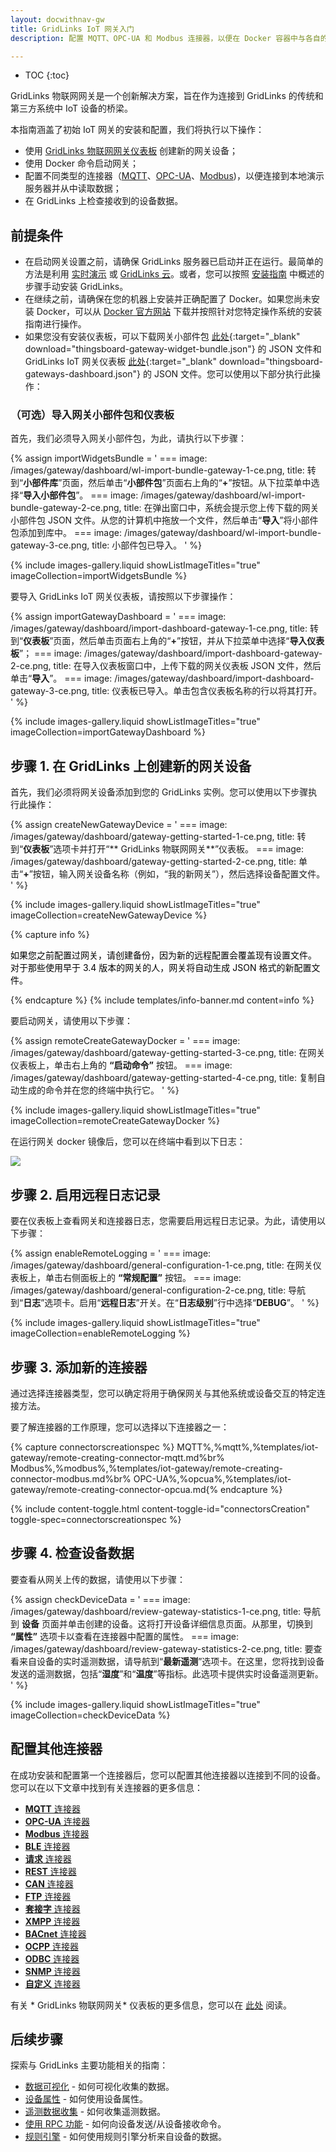 ```yaml
---
layout: docwithnav-gw
title: GridLinks IoT 网关入门
description: 配置 MQTT、OPC-UA 和 Modbus 连接器，以便在 Docker 容器中与各自的演示服务器建立连接并检索数据。

---
```


* TOC
{:toc}

 GridLinks 物联网网关是一个创新解决方案，旨在作为连接到 GridLinks 的传统和第三方系统中 IoT 设备的桥梁。

本指南涵盖了初始 IoT 网关的安装和配置，我们将执行以下操作：
- 使用 [ GridLinks 物联网网关仪表板](#prerequisites) 创建新的网关设备；
- 使用 Docker 命令启动网关；
- 配置不同类型的连接器（[MQTT](/docs/iot-gateway/config/mqtt/)、[OPC-UA](/docs/iot-gateway/config/opc-ua/)、[Modbus](/docs/iot-gateway/config/modbus/))，以便连接到本地演示服务器并从中读取数据；
- 在 GridLinks 上检查接收到的设备数据。

## 前提条件

- 在启动网关设置之前，请确保 GridLinks 服务器已启动并正在运行。最简单的方法是利用 [实时演示](https://gridlinks.codingas.com) 或 [GridLinks 云](https://gridlinks.codingas.com)。或者，您可以按照 [安装指南](/docs/user-guide/install/installation-options/) 中概述的步骤手动安装 GridLinks。
- 在继续之前，请确保在您的机器上安装并正确配置了 Docker。如果您尚未安装 Docker，可以从 [Docker 官方网站](https://docs.docker.com/engine/install/) 下载并按照针对您特定操作系统的安装指南进行操作。
- 如果您没有安装仪表板，可以下载网关小部件包 [此处](/docs/iot-gateway/resources/thingsboard-gateway-widget-bundle.json){:target="_blank" download="thingsboard-gateway-widget-bundle.json"} 的 JSON 文件和 GridLinks IoT 网关仪表板 [此处](/docs/iot-gateway/resources/thingsboard-gateways-dashboard.json){:target="_blank" download="thingsboard-gateways-dashboard.json"} 的 JSON 文件。您可以使用以下部分执行此操作：

### （可选）导入网关小部件包和仪表板

首先，我们必须导入网关小部件包，为此，请执行以下步骤：

{% assign importWidgetsBundle = '
    ===
        image: /images/gateway/dashboard/wl-import-bundle-gateway-1-ce.png,
        title: 转到“**小部件库**”页面，然后单击“**小部件包**”页面右上角的“**+**”按钮。从下拉菜单中选择“**导入小部件包**”。
    ===
        image: /images/gateway/dashboard/wl-import-bundle-gateway-2-ce.png,
        title: 在弹出窗口中，系统会提示您上传下载的网关小部件包 JSON 文件。从您的计算机中拖放一个文件，然后单击“**导入**”将小部件包添加到库中。
    ===
        image: /images/gateway/dashboard/wl-import-bundle-gateway-3-ce.png,
        title: 小部件包已导入。
'
%}

{% include images-gallery.liquid showListImageTitles="true" imageCollection=importWidgetsBundle %} 

要导入 GridLinks IoT 网关仪表板，请按照以下步骤操作：

{% assign importGatewayDashboard = '
    ===
        image: /images/gateway/dashboard/import-dashboard-gateway-1-ce.png,
        title: 转到“**仪表板**”页面，然后单击页面右上角的“**+**”按钮，并从下拉菜单中选择“**导入仪表板**”；
    ===
        image: /images/gateway/dashboard/import-dashboard-gateway-2-ce.png,
        title: 在导入仪表板窗口中，上传下载的网关仪表板 JSON 文件，然后单击“**导入**”。
    ===
        image: /images/gateway/dashboard/import-dashboard-gateway-3-ce.png,
        title: 仪表板已导入。单击包含仪表板名称的行以将其打开。
'
%}

{% include images-gallery.liquid showListImageTitles="true" imageCollection=importGatewayDashboard %} 

## 步骤 1. 在 GridLinks 上创建新的网关设备

首先，我们必须将网关设备添加到您的 GridLinks 实例。您可以使用以下步骤执行此操作：

{% assign createNewGatewayDevice = '
    ===
        image: /images/gateway/dashboard/gateway-getting-started-1-ce.png,
        title: 转到“**仪表板**”选项卡并打开“** GridLinks 物联网网关**”仪表板。
    ===
        image: /images/gateway/dashboard/gateway-getting-started-2-ce.png,
        title: 单击“**+**”按钮，输入网关设备名称（例如，“我的新网关”），然后选择设备配置文件。
'
%}

{% include images-gallery.liquid showListImageTitles="true" imageCollection=createNewGatewayDevice %} 

{% capture info %}
<div>
  <p>
    <span style="color:black">如果您之前配置过网关，请创建备份，因为新的远程配置会覆盖现有设置文件。  
    <br>对于那些使用早于 3.4 版本的网关的人，网关将自动生成 JSON 格式的新配置文件。</span>
  </p>
</div>
{% endcapture %}
{% include templates/info-banner.md content=info %}

要启动网关，请使用以下步骤：

{% assign remoteCreateGatewayDocker = '
    ===
        image: /images/gateway/dashboard/gateway-getting-started-3-ce.png,
        title: 在网关仪表板上，单击右上角的 **“启动命令”** 按钮。
    ===
        image: /images/gateway/dashboard/gateway-getting-started-4-ce.png,
        title: 复制自动生成的命令并在您的终端中执行它。
'
%}

{% include images-gallery.liquid showListImageTitles="true" imageCollection=remoteCreateGatewayDocker %}

在运行网关 docker 镜像后，您可以在终端中看到以下日志：

![](/images/gateway/dashboard/launch-gateway-docker.png)

## 步骤 2. 启用远程日志记录

要在仪表板上查看网关和连接器日志，您需要启用远程日志记录。为此，请使用以下步骤：

{% assign enableRemoteLogging = '
    ===
        image: /images/gateway/dashboard/general-configuration-1-ce.png,
        title: 在网关仪表板上，单击右侧面板上的 **“常规配置”** 按钮。
    ===
        image: /images/gateway/dashboard/general-configuration-2-ce.png,
        title: 导航到“**日志**”选项卡。启用“**远程日志**”开关。在“**日志级别**”行中选择“**DEBUG**”。
'
%}

{% include images-gallery.liquid showListImageTitles="true" imageCollection=enableRemoteLogging %}

## 步骤 3. 添加新的连接器

通过选择连接器类型，您可以确定将用于确保网关与其他系统或设备交互的特定连接方法。

要了解连接器的工作原理，您可以选择以下连接器之一：

{% capture connectorscreationspec %}
MQTT<small></small>%,%mqtt%,%templates/iot-gateway/remote-creating-connector-mqtt.md%br%
Modbus<small></small>%,%modbus%,%templates/iot-gateway/remote-creating-connector-modbus.md%br%
OPC-UA<small></small>%,%opcua%,%templates/iot-gateway/remote-creating-connector-opcua.md{% endcapture %}

{% include content-toggle.html content-toggle-id="connectorsCreation" toggle-spec=connectorscreationspec %}

## 步骤 4. 检查设备数据

要查看从网关上传的数据，请使用以下步骤：

{% assign checkDeviceData = '
    ===
        image: /images/gateway/dashboard/review-gateway-statistics-1-ce.png,
        title: 导航到 **设备** 页面并单击创建的设备。这将打开设备详细信息页面。从那里，切换到 **“属性”** 选项卡以查看在连接器中配置的属性。
    ===
        image: /images/gateway/dashboard/review-gateway-statistics-2-ce.png,
        title: 要查看来自设备的实时遥测数据，请导航到“**最新遥测**”选项卡。在这里，您将找到设备发送的遥测数据，包括“**湿度**”和“**温度**”等指标。此选项卡提供实时设备遥测更新。
'
%}

{% include images-gallery.liquid showListImageTitles="true" imageCollection=checkDeviceData %}

## 配置其他连接器

在成功安装和配置第一个连接器后，您可以配置其他连接器以连接到不同的设备。您可以在以下文章中找到有关连接器的更多信息：  
 - [**MQTT** 连接器](/docs/iot-gateway/config/mqtt/)
 - [**OPC-UA** 连接器](/docs/iot-gateway/config/opc-ua/)
 - [**Modbus** 连接器](/docs/iot-gateway/config/modbus/)
 - [**BLE** 连接器](/docs/iot-gateway/config/ble/)
 - [**请求** 连接器](/docs/iot-gateway/config/request/)
 - [**REST** 连接器](/docs/iot-gateway/config/rest/)
 - [**CAN** 连接器](/docs/iot-gateway/config/can/)
 - [**FTP** 连接器](/docs/iot-gateway/config/ftp/)
 - [**套接字** 连接器](/docs/iot-gateway/config/socket/)
 - [**XMPP** 连接器](/docs/iot-gateway/config/xmpp/)
 - [**BACnet** 连接器](/docs/iot-gateway/config/bacnet/)
 - [**OCPP** 连接器](/docs/iot-gateway/config/ocpp/)
 - [**ODBC** 连接器](/docs/iot-gateway/config/odbc/)
 - [**SNMP** 连接器](/docs/iot-gateway/config/snmp/)
 - [**自定义** 连接器](/docs/iot-gateway/custom/)

有关 * GridLinks 物联网网关* 仪表板的更多信息，您可以在 [此处](/docs/iot-gateway/guides/how-to-enable-remote-configuration/) 阅读。

## 后续步骤

探索与 GridLinks 主要功能相关的指南：

 - [数据可视化](/docs/user-guide/visualization/) - 如何可视化收集的数据。
 - [设备属性](/docs/user-guide/attributes/) - 如何使用设备属性。
 - [遥测数据收集](/docs/user-guide/telemetry/) - 如何收集遥测数据。
 - [使用 RPC 功能](/docs/user-guide/rpc/) - 如何向设备发送/从设备接收命令。
 - [规则引擎](/docs/user-guide/rule-engine/) - 如何使用规则引擎分析来自设备的数据。